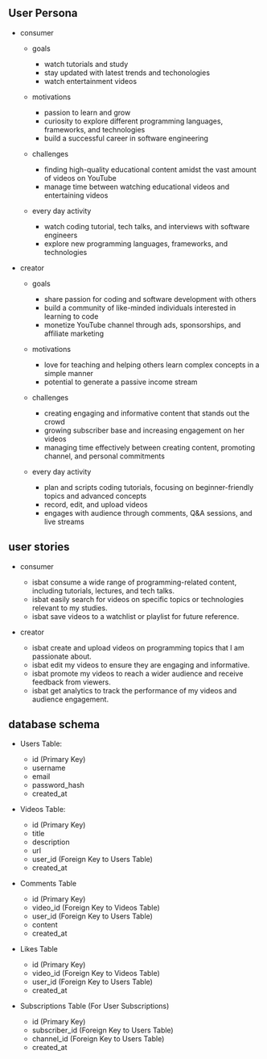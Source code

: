 ## User Persona

- consumer
    - goals
        - watch tutorials and study
        - stay updated with latest trends and techonologies
        - watch entertainment videos
    - motivations
        - passion to learn and grow
        - curiosity to explore different programming languages, frameworks, and technologies
        - build a successful career in software engineering

    - challenges
        - finding high-quality educational content amidst the vast amount of videos on YouTube
        - manage time between watching educational videos and entertaining videos
    - every day activity
        - watch coding tutorial, tech talks, and interviews with software engineers
        - explore new programming languages, frameworks, and technologies

- creator
    - goals
        - share passion for coding and software development with others
        - build a community of like-minded individuals interested in learning to code
        - monetize YouTube channel through ads, sponsorships, and affiliate marketing
    - motivations
        - love for teaching and helping others learn complex concepts in a simple manner
        - potential to generate a passive income stream

    - challenges
        - creating engaging and informative content that stands out the crowd
        - growing subscriber base and increasing engagement on her videos
        - managing time effectively between creating content, promoting channel, and personal commitments
    - every day activity
        - plan and scripts coding tutorials, focusing on beginner-friendly topics and advanced concepts
        - record, edit, and upload videos
        - engages with audience through comments, Q&A sessions, and live streams

## user stories

- consumer
    - isbat consume a wide range of programming-related content, including tutorials, lectures, and tech talks.
    - isbat easily search for videos on specific topics or technologies relevant to my studies.
    - isbat save videos to a watchlist or playlist for future reference.

- creator
    - isbat create and upload videos on programming topics that I am passionate about.
    - isbat edit my videos to ensure they are engaging and informative.
    - isbat promote my videos to reach a wider audience and receive feedback from viewers.
    - isbat get analytics to track the performance of my videos and audience engagement.

## database schema

- Users Table:
  - id (Primary Key)
  - username
  - email
  - password_hash
  - created_at

- Videos Table:
  - id (Primary Key)
  - title
  - description
  - url
  - user_id (Foreign Key to Users Table)
  - created_at

- Comments Table
  - id (Primary Key)
  - video_id (Foreign Key to Videos Table)
  - user_id (Foreign Key to Users Table)
  - content
  - created_at

- Likes Table
  - id (Primary Key)
  - video_id (Foreign Key to Videos Table)
  - user_id (Foreign Key to Users Table)
  - created_at

- Subscriptions Table (For User Subscriptions)
  - id (Primary Key)
  - subscriber_id (Foreign Key to Users Table)
  - channel_id (Foreign Key to Users Table)
  - created_at
